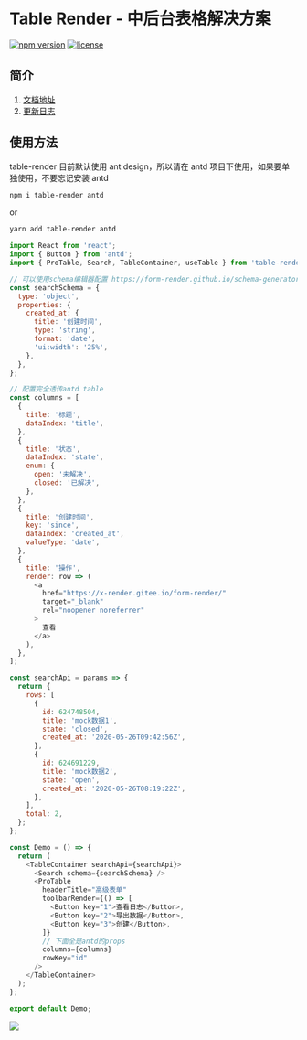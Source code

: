 # Table Render - 中后台表格解决方案

[![npm version](https://badge.fury.io/js/table-render.svg)](https://www.npmjs.com/package/table-render) [![license](https://badgen.net/npm/license/table-render)](./LICENSE)

<!-- ## Stargazers over time

[![Stargazers over time](https://starchart.cc/form-render/table-render.svg)](https://starchart.cc/form-render/table-render) -->

## 简介

1. [文档地址](https://form-render.github.io/table-render/)
2. [更新日志](https://github.com/form-render/table-render/blob/master/CHANGELOG.md)

## 使用方法

table-render 目前默认使用 ant design，所以请在 antd 项目下使用，如果要单独使用，不要忘记安装 antd

```sh
npm i table-render antd
```

or

```sh
yarn add table-render antd
```

```js
import React from 'react';
import { Button } from 'antd';
import { ProTable, Search, TableContainer, useTable } from 'table-render';

// 可以使用schema编辑器配置 https://form-render.github.io/schema-generator/
const searchSchema = {
  type: 'object',
  properties: {
    created_at: {
      title: '创建时间',
      type: 'string',
      format: 'date',
      'ui:width': '25%',
    },
  },
};

// 配置完全透传antd table
const columns = [
  {
    title: '标题',
    dataIndex: 'title',
  },
  {
    title: '状态',
    dataIndex: 'state',
    enum: {
      open: '未解决',
      closed: '已解决',
    },
  },
  {
    title: '创建时间',
    key: 'since',
    dataIndex: 'created_at',
    valueType: 'date',
  },
  {
    title: '操作',
    render: row => (
      <a
        href="https://x-render.gitee.io/form-render/"
        target="_blank"
        rel="noopener noreferrer"
      >
        查看
      </a>
    ),
  },
];

const searchApi = params => {
  return {
    rows: [
      {
        id: 624748504,
        title: 'mock数据1',
        state: 'closed',
        created_at: '2020-05-26T09:42:56Z',
      },
      {
        id: 624691229,
        title: 'mock数据2',
        state: 'open',
        created_at: '2020-05-26T08:19:22Z',
      },
    ],
    total: 2,
  };
};

const Demo = () => {
  return (
    <TableContainer searchApi={searchApi}>
      <Search schema={searchSchema} />
      <ProTable
        headerTitle="高级表单"
        toolbarRender={() => [
          <Button key="1">查看日志</Button>,
          <Button key="2">导出数据</Button>,
          <Button key="3">创建</Button>,
        ]}
        // 下面全是antd的props
        columns={columns}
        rowKey="id"
      />
    </TableContainer>
  );
};

export default Demo;
```

![](https://img.alicdn.com/tfs/TB1Ma6itBBh1e4jSZFhXXcC9VXa-2172-516.png)
